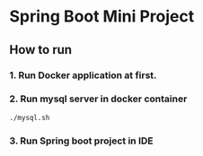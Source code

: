 # Spring Boot Mini Project

## How to run

### 1. Run Docker application at first.

### 2. Run mysql server in docker container

```bash
./mysql.sh
```

### 3. Run Spring boot project in IDE
